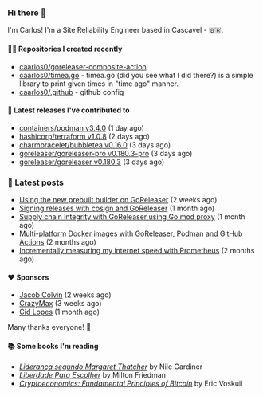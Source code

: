 ### Hi there 👋

I'm Carlos! I'm a Site Reliability Engineer based in Cascavel - 🇧🇷.

#### 👨‍💻 Repositories I created recently
- [caarlos0/goreleaser-composite-action](https://github.com/caarlos0/goreleaser-composite-action)
- [caarlos0/timea.go](https://github.com/caarlos0/timea.go) - timea.go (did you see what I did there?) is a simple library to print given times in &#34;time ago&#34; manner.
- [caarlos0/.github](https://github.com/caarlos0/.github) - github config

#### 🚀 Latest releases I've contributed to


- [containers/podman v3.4.0](https://github.com/containers/podman/releases/tag/v3.4.0) (1 day ago)
- [hashicorp/terraform v1.0.8](https://github.com/hashicorp/terraform/releases/tag/v1.0.8) (2 days ago)
- [charmbracelet/bubbletea v0.16.0](https://github.com/charmbracelet/bubbletea/releases/tag/v0.16.0) (3 days ago)
- [goreleaser/goreleaser-pro v0.180.3-pro](https://github.com/goreleaser/goreleaser-pro/releases/tag/v0.180.3-pro) (3 days ago)
- [goreleaser/goreleaser v0.180.3](https://github.com/goreleaser/goreleaser/releases/tag/v0.180.3) (3 days ago)

### 📄 Latest posts
- [Using the new prebuilt builder on GoReleaser](https://carlosbecker.com/posts/goreleaser-prebuilt/) (2 weeks ago)
- [Signing releases with cosign and GoReleaser](https://carlosbecker.com/posts/goreleaser-cosign/) (1 month ago)
- [Supply chain integrity with GoReleaser using Go mod proxy](https://carlosbecker.com/posts/supply-chain-goreleaser-go-mod-proxy/) (1 month ago)
- [Multi-platform Docker images with GoReleaser, Podman and GitHub Actions](https://carlosbecker.com/posts/goreleaser-actions-podman/) (2 months ago)
- [Incrementally measuring my internet speed with Prometheus](https://carlosbecker.com/posts/speedtest-prometheus/) (2 months ago)

#### ❤️ Sponsors
- [Jacob Colvin](https://github.com/MacroPower) (2 weeks ago)
- [CrazyMax](https://github.com/crazy-max) (3 weeks ago)
- [Cid Lopes](https://github.com/supercid) (1 month ago)

Many thanks everyone! 🙏

#### 📚 Some books I'm reading
- _[Liderança segundo Margaret Thatcher](https://www.goodreads.com/book/show/58997000-lideran-a-segundo-margaret-thatcher)_ by Nile Gardiner
- _[Liberdade Para Escolher](https://www.goodreads.com/book/show/17238591-liberdade-para-escolher)_ by Milton Friedman
- _[Cryptoeconomics: Fundamental Principles of Bitcoin](https://www.goodreads.com/book/show/56919322-cryptoeconomics)_ by Eric Voskuil
